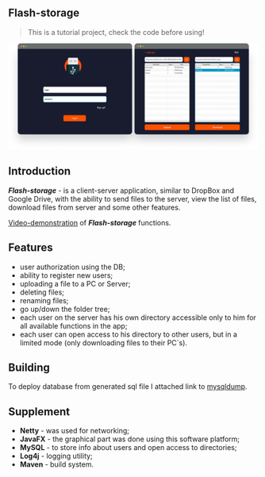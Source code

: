 ## Flash-storage

>This is a tutorial project, check the code before using!



![Flash-storage screen](https://github.com/AlonaZabluda/Flash-storage/blob/main/img/GH.png)

## Introduction

**_Flash-storage_** - is a client-server application, similar to DropBox and Google Drive, with the ability to send files to the server, view the list of files, download files from server and some other features.

[Video-demonstration](https://monosnap.com/file/3sCC0dSXCEvMjirFSdhrjJQKx4bhHE) of **_Flash-storage_** functions.

## Features

- user authorization using the DB;
- ability to register new users;
- uploading a file to a PC or Server;
- deleting files;
- renaming files;
- go up/down the folder tree;
- each user on the server has his own directory accessible only to him for all available functions in the app;
- each user can open access to his directory to other users, but in a limited mode (only downloading files to their PC`s).

## Building

To deploy database from generated sql file I attached link to [mysqldump](https://drive.google.com/file/d/1UE1X5vbQSxBYgq7oyX0ZgkJWY8-oPT8l/view?usp=sharing).


## Supplement

- **Netty** - was used for networking;
- **JavaFX** - the graphical part was done using this software platform;
- **MySQL** - to store info about users and open access to directories;
- **Log4j** - logging utility;
- **Maven** - build system.


